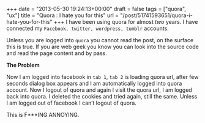 
+++
date = "2013-05-30 19:24:13+00:00"
draft = false
tags = ["quora", "ux"]
title = "Quora : I hate you for this"
url = "/post/51741593651/quora-i-hate-you-for-this"
+++
I have been using quora for almost _two_ years. I have connected my `` Facebook, twitter, wordpress, tumblr `` accounts.

Unless you are logged into `` quora `` you cannot read the post, on the surface this is true. If you are web geek you know you can look into the source code and read the page content and by pass.

__The Problem__

Now I am logged into facebook in `` tab 1 ``, `` tab 2 `` is loading quora url, after few seconds dialog box appears and I am automatically logged into quora account. Now I logout of quora and again I visit the quora url, I am logged back into quora. I deleted the cookies and tried again, still the same. Unless I am logged out of facebook I can’t logout of quora.

This is F\*\*\*ING ANNOYING.
